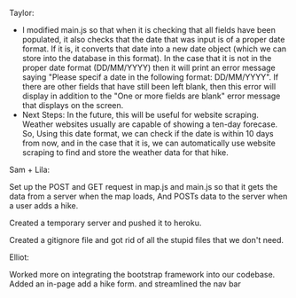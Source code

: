 Taylor:
- I modified main.js so that when it is checking that all fields have been populated, it also checks that
  the date that was input is of a proper date format. If it is, it converts that date into a new date object
  (which we can store into the database in this format). In the case that it is not in the proper date format
  (DD/MM/YYYY) then it will print an error message saying "Please specif a date in the following format: DD/MM/YYYY".
  If there are other fields that have still been left blank, then this error will display in addition to the
  "One or more fields are blank" error message that displays on the screen.
- Next Steps: In the future, this will be useful for website scraping. Weather websites usually are capable
  of showing a ten-day forecase. So, Using this date format, we can check if the date is within 10 days from now,
  and in the case that it is, we can automatically use website scraping to find and store the weather data for that 
  hike.


Sam + Lila:

Set up the POST and GET request in map.js and main.js so that it gets the data from a server 
when the map loads, And POSTs data to the server when a user adds a hike.

Created a temporary server and pushed it to heroku. 

Created a gitignore file and got rid of all the stupid files that we don't need.


Elliot:

Worked more on integrating the bootstrap framework into our codebase. Added an in-page add a hike form. and streamlined the nav bar


